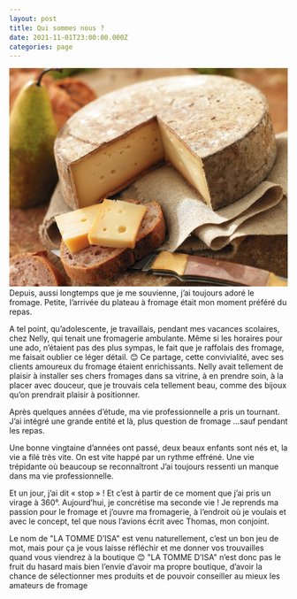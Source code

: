 ```yaml
---
layout: post
title: Qui sommes nous ?
date: 2021-11-01T23:00:00.000Z
categories: page
---
```

<img src="/images/fulls/fromages-5.jpeg" class="fit image"> 
Depuis, aussi longtemps que je me souvienne, j’ai toujours adoré le fromage. Petite, l’arrivée
du plateau à fromage était mon moment préféré du repas.

A tel point, qu’adolescente, je travaillais, pendant mes vacances scolaires, chez Nelly, qui
tenait une fromagerie ambulante. Même si les horaires pour une ado, n’étaient pas des plus
sympas, le fait que je raffolais des fromage, me faisait oublier ce léger détail. 😊
Ce partage, cette convivialité, avec ses clients amoureux du fromage étaient enrichissants.
Nelly avait tellement de plaisir à installer ses chers fromages dans sa vitrine, à en prendre
soin, à la placer avec douceur, que je trouvais cela tellement beau, comme des bijoux qu’on
prendrait plaisir à positionner.

Après quelques années d’étude, ma vie professionnelle a pris un tournant. J’ai intégré une
grande entité et là, plus question de fromage …sauf pendant les repas.

Une bonne vingtaine d’années ont passé, deux beaux enfants sont nés et, la vie a filé très
vite. On est vite happé par un rythme effréné. Une vie trépidante où beaucoup se reconnaîtront
J’ai toujours ressenti un manque dans ma vie professionnelle.

Et un jour, j’ai dit « stop » ! Et c’est à partir de ce moment que j’ai pris un virage à 360°.
Aujourd’hui, je concrétise ma seconde vie ! Je reprends ma passion pour le fromage et j’ouvre
ma fromagerie, à l’endroit où je voulais et avec le concept, tel que nous l’avions écrit avec
Thomas, mon conjoint.

Le nom de &quot;LA TOMME D’ISA&quot; est venu naturellement, c’est un bon jeu de mot, mais pour ça je
vous laisse réfléchir et me donner vos trouvailles quand vous viendrez à la boutique 😊
&quot;LA TOMME D’ISA&quot; n’est donc pas le fruit du hasard mais bien l’envie d’avoir ma propre
boutique, d’avoir la chance de sélectionner mes produits et de pouvoir conseiller au mieux les
amateurs de fromage